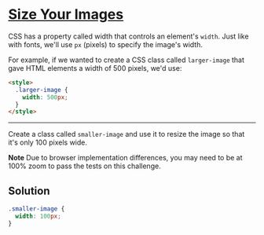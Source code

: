 # [Size Your Images](https://learn.freecodecamp.org/responsive-web-design/basic-css/size-your-images/)

CSS has a property called width that controls an element's `width`. Just like with fonts, we'll use `px` (pixels) to specify the image's width.

For example, if we wanted to create a CSS class called `larger-image` that gave HTML elements a width of 500 pixels, we'd use:

```html
<style>
  .larger-image {
    width: 500px;
  }
</style>
```

---

Create a class called `smaller-image` and use it to resize the image so that it's only 100 pixels wide.

**Note**
Due to browser implementation differences, you may need to be at 100% zoom to pass the tests on this challenge.

## Solution

```css
.smaller-image {
  width: 100px;
}
```